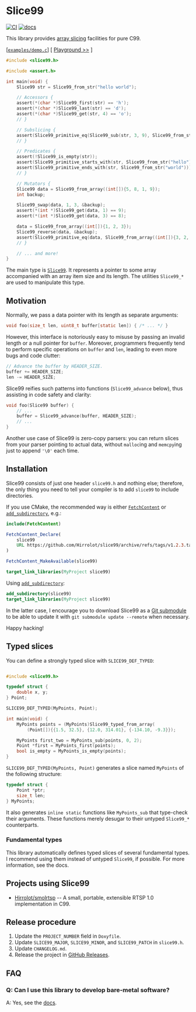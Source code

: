 # Slice99
[![CI](https://github.com/Hirrolot/slice99/workflows/C/C++%20CI/badge.svg)](https://github.com/Hirrolot/slice99/actions)
[![docs](https://img.shields.io/badge/docs-github.io-blue)](https://hirrolot.github.io/slice99/slice99_8h.html)

This library provides [array slicing] facilities for pure C99.

[array slicing]: https://en.wikipedia.org/wiki/Array_slicing

[[`examples/demo.c`](examples/demo.c)] [ [Playground >>](https://godbolt.org/z/ef3j66) ]
```c
#include <slice99.h>

#include <assert.h>

int main(void) {
    Slice99 str = Slice99_from_str("hello world");

    // Accessors {
    assert(*(char *)Slice99_first(str) == 'h');
    assert(*(char *)Slice99_last(str) == 'd');
    assert(*(char *)Slice99_get(str, 4) == 'o');
    // }

    // Subslicing {
    assert(Slice99_primitive_eq(Slice99_sub(str, 3, 9), Slice99_from_str("lo wor")));
    // }

    // Predicates {
    assert(!Slice99_is_empty(str));
    assert(Slice99_primitive_starts_with(str, Slice99_from_str("hello")));
    assert(Slice99_primitive_ends_with(str, Slice99_from_str("world")));
    // }

    // Mutators {
    Slice99 data = Slice99_from_array((int[]){5, 8, 1, 9});
    int backup;

    Slice99_swap(data, 1, 3, &backup);
    assert(*(int *)Slice99_get(data, 1) == 9);
    assert(*(int *)Slice99_get(data, 3) == 8);

    data = Slice99_from_array((int[]){1, 2, 3});
    Slice99_reverse(data, &backup);
    assert(Slice99_primitive_eq(data, Slice99_from_array((int[]){3, 2, 1})));
    // }

    // ... and more!
}
```

The main type is [`Slice99`]. It represents a pointer to some array accompanied with an array item size and its length. The utilities `Slice99_*` are used to manipulate this type.

[`Slice99`]: https://hirrolot.github.io/slice99/structSlice99.html

## Motivation

Normally, we pass a data pointer with its length as separate arguments:

```c
void foo(size_t len, uint8_t buffer[static len]) { /* ... */ }
```

However, this interface is notoriously easy to misuse by passing an invalid length or a null pointer for `buffer`. Moreover, programmers frequently tend to perform specific operations on `buffer` and `len`, leading to even more bugs and code clutter:

```c
// Advance the buffer by HEADER_SIZE.
buffer += HEADER_SIZE;
len -= HEADER_SIZE;
```

Slice99 reifies such patterns into functions (`Slice99_advance` below), thus assisting in code safety and clarity:

```c
void foo(Slice99 buffer) {
    // ...
    buffer = Slice99_advance(buffer, HEADER_SIZE);
    // ...
}
```

Another use case of Slice99 is zero-copy parsers: you can return slices from your parser pointing to actual data, without `malloc`ing and `memcpy`ing just to append `'\0'` each time.

## Installation

Slice99 consists of just one header `slice99.h` and nothing else; therefore, the only thing you need to tell your compiler is to add `slice99` to include directories.

If you use CMake, the recommended way is either [`FetchContent`] or [`add_subdirectory`], e.g.:

[`FetchContent`]: https://cmake.org/cmake/help/latest/module/FetchContent.html
[`add_subdirectory`]: https://cmake.org/cmake/help/latest/command/add_subdirectory.html

```cmake
include(FetchContent)

FetchContent_Declare(
    slice99
    URL https://github.com/Hirrolot/slice99/archive/refs/tags/v1.2.3.tar.gz # v1.2.3
)

FetchContent_MakeAvailable(slice99)

target_link_libraries(MyProject slice99)
```

Using [`add_subdirectory`]:

```cmake
add_subdirectory(slice99)
target_link_libraries(MyProject slice99)
```

In the latter case, I encourage you to download Slice99 as a [Git submodule] to be able to update it with `git submodule update --remote` when necessary.

[Git submodule]: https://git-scm.com/book/en/v2/Git-Tools-Submodules

Happy hacking!

## Typed slices

You can define a strongly typed slice with `SLICE99_DEF_TYPED`:

```c

#include <slice99.h>

typedef struct {
    double x, y;
} Point;

SLICE99_DEF_TYPED(MyPoints, Point);

int main(void) {
    MyPoints points = (MyPoints)Slice99_typed_from_array(
        (Point[]){{1.5, 32.5}, {12.0, 314.01}, {-134.10, -9.3}});

    MyPoints first_two = MyPoints_sub(points, 0, 2);
    Point *first = MyPoints_first(points);
    bool is_empty = MyPoints_is_empty(points);
}
```

`SLICE99_DEF_TYPED(MyPoints, Point)` generates a slice named `MyPoints` of the following structure:

```c
typedef struct {
    Point *ptr;
    size_t len;
} MyPoints;
```

It also generates `inline static` functions like `MyPoints_sub` that type-check their arguments. These functions merely desugar to their untyped `Slice99_*` counterparts.

### Fundamental types

This library automatically defines typed slices of several fundamental types. I recommend using them instead of untyped `Slice99`, if possible. For more information, see the docs.

## Projects using Slice99

 - [Hirrolot/smolrtsp](https://github.com/Hirrolot/smolrtsp) --  A small, portable, extensible RTSP 1.0 implementation in C99.

## Release procedure

 1. Update the `PROJECT_NUMBER` field in `Doxyfile`.
 2. Update `SLICE99_MAJOR`, `SLICE99_MINOR`, and `SLICE99_PATCH` in `slice99.h`. 
 3. Update `CHANGELOG.md`.
 4. Release the project in [GitHub Releases].

[GitHub Releases]: https://github.com/Hirrolot/slice99/releases

## FAQ

### Q: Can I use this library to develop bare-metal software?

A: Yes, see the [docs](https://hirrolot.github.io/slice99/slice99_8h.html#details).
